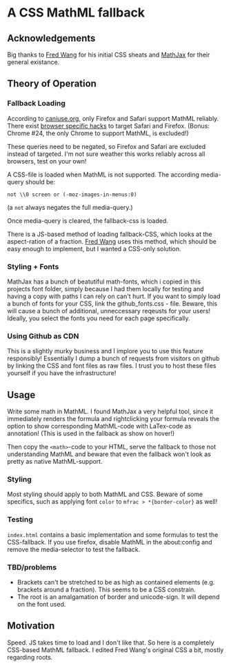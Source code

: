 # A CSS MathML fallback

## Acknowledgements
Big thanks to [Fred Wang](https://github.com/fred-wang/mathml.css) for his initial CSS sheats and [MathJax](https://github.com/mathjax/MathJax) for their general existance.

## Theory of Operation
### Fallback Loading
According to [caniuse.org](https://caniuse.com/mathml), only Firefox and Safari support MathML reliably. There exist [browser specific hacks](http://browserhacks.com/#hack-a13653e3599eb6e6c11ba7f1a859193e) to target Safari and Firefox. (Bonus: Chrome #24, the only Chrome to support MathML, is excluded!)

These queries need to be negated, so Firefox and Safari are excluded instead of targeted. I'm not sure weather this works reliably across all browsers, test on your own!

A CSS-file is loaded when MathML is not supported. The according media-query should be:

    not \\0 screen or (-moz-images-in-menus:0)

(a `not` always negates the full media-query.)

Once media-query is cleared, the fallback-css is loaded.

There is a JS-based method of loading fallback-CSS, which looks at the aspect-ration of a fraction. [Fred Wang](https://github.com/fred-wang/mathml.css) uses this method, which should be easy enough to implement, but I wanted a CSS-only solution.

### Styling + Fonts
MathJax has a bunch of beatutiful math-fonts, which i copied in this projects font folder, simply because I had them locally for testing and having a copy with paths I can rely on can't hurt. If you want to simply load a bunch of fonts for your CSS, link the github_fonts.css - file. Beware, this will cause a bunch of additional, unneccessary reqeusts for your users! Ideally, you select the fonts you need for each page specifically.

### Using Github as CDN
This is a slightly murky business and I implore you to use this feature responsibly! Essentially I dump a bunch of requests from visitors on github by linking the CSS and font files as raw files. I trust you to host these files yourself if you have the infrastructure!

## Usage

Write some math in MathML. I found MathJax a very helpful tool, since it immediately renders the formula and rightclicking your formula reveals the option to show corresponding MathML-code with LaTex-code as annotation! (This is used in the fallback as show on hover!)

Then copy the `<math>`-code to your HTML, serve the fallback to those not understanding MathML and beware that even the fallback won't look as pretty as native MathML-support.

### Styling
Most styling should apply to both MathML and CSS. Beware of some specifics, such as applying font `color` to `mfrac > *{border-color}` as well!

### Testing
`index.html` contains a basic implementation and some formulas to test the CSS-fallback. If you use firefox, disable MathML in the about:config and remove the media-selector to test the fallback.

### TBD/problems
* Brackets can't be stretched to be as high as contained elements (e.g. brackets around a fraction). This seems to be a CSS constrain.
* The root is an amalgamation of border and unicode-sign. It will depend on the font used.

## Motivation
Speed. JS takes time to load and I don't like that. So here is a completely CSS-based MathML fallback. I edited Fred Wang's original CSS a bit, mostly regarding roots.
